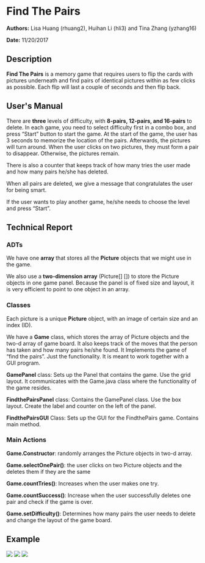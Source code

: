 # Find The Pairs

**Authors:** Lisa Huang (rhuang2), Huihan Li (hli3) and Tina Zhang (yzhang16)

**Date:** 11/20/2017

## Description

**Find The Pairs** is a memory game that requires users to flip the cards with pictures underneath and find pairs of identical pictures within as few clicks as possible. Each flip will last a couple of seconds and then flip back.

## User's Manual
There are **three** levels of difficulty, with **8-pairs, 12-pairs, and 16-pairs** to delete. In each game, you need to select difficulty first in a combo box, and press “Start” button to start the game. At the start of the game, the user has 3 seconds to memorize the location of the pairs. Afterwards, the pictures will turn around. When the user clicks on two pictures, they must form a pair to disappear. Otherwise, the pictures remain.

There is also a counter that keeps track of how many tries the user made and how many pairs he/she has deleted.

When all pairs are deleted, we give a message that congratulates the user for being smart.

If the user wants to play another game, he/she needs to choose the level and press “Start”.

## Technical Report
### ADTs
We have one **array** that stores all the **Picture** objects that we might use in the game.

We also use a **two-dimension array** (Picture[] []) to store the Picture objects in one game panel. Because the panel is of fixed size and layout, it is very efficient to point to one object in an array.

### Classes
Each picture is a unique **Picture** object, with an image of certain size and an index (ID).

We have a **Game** class, which stores the array of Picture objects and the two-d array of game board. It also  keeps track of the moves that the person has taken and how many pairs he/she found. It Implements the game of “find the pairs”. Just the functionality. It is meant to work together with a GUI program.

**GamePanel** class:  Sets up the Panel that contains the  game. Use the grid layout. It communicates with the Game.java class where the functionality of the game resides.

**FindthePairsPanel**  class:  Contains the GamePanel class. Use the box layout. Create the label and counter on the left of the panel. 

**FindthePairsGUI** Class:  Sets up the GUI for the FindthePairs game. Contains main method.


### Main Actions
**Game.Constructor**: randomly arranges the Picture objects in two-d array.

**Game.selectOnePair()**: the user clicks on two Picture objects and the deletes them if they are the same

**Game.countTries()**: Increases when the user makes one try.

**Game.countSuccess()**: Increase when the user successfully deletes one pair and check if the game is over. 

**Game.setDifficulty()**: Determines how many pairs the user needs to delete and change the layout of the game board.

## Example
![](https://lh6.googleusercontent.com/6AImMOjhpRHI_QFKr2T7w0LW0X5J5a213Ba7vzLefgeosJ5sgbC1aTva-40kMBlStpMouBlJt_P1GkIcRqCX6cr_D6g86fCj6xMJvmOZV9HX128OzupSRfmda78-IPg-w57AOcA)
![](https://lh3.googleusercontent.com/5h67xOXFuu9VE_IIh6eaVnOnL7XPnFN8UQLkqoGrh_Vp_WL9kI4enf9KJLjOnPhNeDs8P5wO98LaXoQuLFjfrDjoHB4U3RglVvCR87P5xSWPZHhkkllDlxnFAQHW6VZVC18en3w)
![](https://lh6.googleusercontent.com/plYYm211wlq5pFUm_Mopv-_cuyjKylT0m7m4ca8tx2Ets5XnjmU2Ir5TEuFK-nOUWpAjGXkx0L7yeKqTvFo-YEaldjApFA8moRS9wP7eU8UOxejgjvRaw1mms0Ed3ZODlFNUdkM)